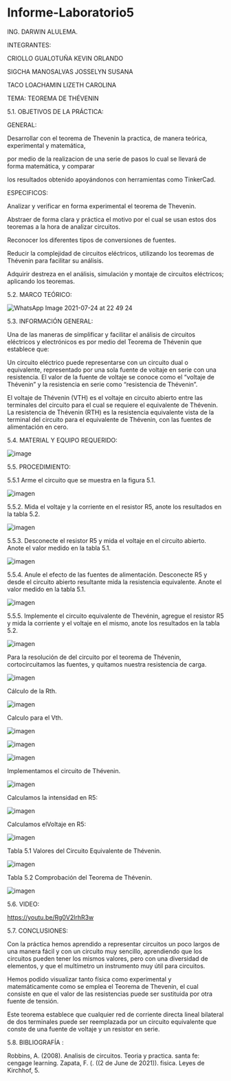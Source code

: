 # Informe-Laboratorio5

ING. DARWIN ALULEMA.

INTEGRANTES:

CRIOLLO GUALOTUÑA KEVIN ORLANDO

SIGCHA MANOSALVAS JOSSELYN SUSANA

TACO LOACHAMIN LIZETH CAROLINA


TEMA: TEOREMA DE THÉVENIN

5.1. OBJETIVOS DE LA PRÁCTICA:

GENERAL:


Desarrollar con el teorema de Thevenin la practica, de manera teórica, experimental y matemática,

por medio de la realizacion de una serie de pasos lo cual se llevará de forma matemática, y comparar

los resultados obtenido apoyándonos con herramientas como TinkerCad.


ESPECIFICOS:


Analizar y verificar en forma experimental el teorema de Thevenin.

Abstraer de forma clara y práctica el motivo por el cual se usan estos dos teoremas a la hora
de analizar circuitos.

Reconocer los diferentes tipos de conversiones de fuentes.

Reducir la complejidad de circuitos eléctricos, utilizando los teoremas de Thévenin para facilitar su análisis.

Adquirir destreza en el análisis, simulación y montaje de circuitos eléctricos; aplicando los teoremas.



5.2. MARCO TEÓRICO:

![WhatsApp Image 2021-07-24 at 22 49 24](https://user-images.githubusercontent.com/85263529/127087893-6ea6525b-c294-45a1-94e8-b412a7b05427.jpeg)


5.3. INFORMACIÓN GENERAL:

Una de las maneras de simplificar y facilitar el análisis de circuitos eléctricos
y electrónicos es por medio del Teorema de Thévenin que establece que:

Un circuito eléctrico puede representarse con un circuito dual o equivalente,
representado por una sola fuente de voltaje en serie con una resistencia. El 
valor de la fuente de voltaje se conoce como el “voltaje de Thévenin” y la 
resistencia en serie como  “resistencia de Thévenin”.

El voltaje de Thévenin (VTH) es el voltaje en circuito abierto entre las terminales
del circuito para el cual se requiere el equivalente de Thévenin.
La resistencia de Thévenin (RTH) es la resistencia equivalente vista de la terminal
del circuito para el equivalente de Thévenin, con las fuentes de alimentación en cero.


5.4. MATERIAL Y EQUIPO REQUERIDO:


![image](https://user-images.githubusercontent.com/85263529/127086501-dd5b1c63-ec9d-4dd0-9fd1-24ae90e5571a.png)


5.5. PROCEDIMIENTO:

5.5.1 Arme el circuito que se muestra en la figura 5.1.

![imagen](https://user-images.githubusercontent.com/85263529/127091588-4e100044-577f-4caf-bf4e-bc4617eb4f71.png)

5.5.2. Mida el voltaje y la corriente en el resistor R5, anote los resultados en la tabla 5.2.

![imagen](https://user-images.githubusercontent.com/85263529/127091983-f4209c87-c1b0-4001-ab1b-a3dfd628cf24.png)

5.5.3. Desconecte el resistor R5 y mida el voltaje en el circuito abierto. Anote el valor medido en la tabla 5.1.

![imagen](https://user-images.githubusercontent.com/85263529/127092115-afb8f88f-0276-4829-ac35-1051bfa3f672.png)

5.5.4. Anule el efecto de las fuentes de alimentación. Desconecte R5 y desde el circuito abierto resultante mida la resistencia equivalente. Anote el valor medido en la tabla 5.1.

![imagen](https://user-images.githubusercontent.com/85263529/127092277-293fa429-442b-4017-bb8c-bf3155e6a68c.png)

5.5.5. Implemente el circuito equivalente de Thevénin, agregue el resistor R5 y mida la corriente y el voltaje en el mismo, anote los resultados en la tabla 5.2.

![imagen](https://user-images.githubusercontent.com/85263529/127091588-4e100044-577f-4caf-bf4e-bc4617eb4f71.png)

Para la resolución de del circuito por el teorema de Thévenin, cortocircuitamos las fuentes, y quitamos nuestra resistencia de carga.

![imagen](https://user-images.githubusercontent.com/85263529/127092668-1bcf6036-582a-42d2-bc39-f63cd3d6c49a.png)

Cálculo de la Rth.

![imagen](https://user-images.githubusercontent.com/85263529/127092731-8962222b-dd3a-4674-ba16-d3e24f7c40e7.png)

Calculo para el Vth.

![imagen](https://user-images.githubusercontent.com/85263529/127092759-ce629b81-3486-4d9e-a6ea-8ff9001de7ca.png)

![imagen](https://user-images.githubusercontent.com/85263529/127092807-5d300d77-95a1-4ff7-bed5-6781fc879569.png)

![imagen](https://user-images.githubusercontent.com/85263529/127092901-d1d8d13d-972d-4210-aaf6-71fe1ef361a5.png)

Implementamos el circuito de Thévenin.

![imagen](https://user-images.githubusercontent.com/85263529/127092973-47ea5d79-1ea2-4e11-b4ba-c927aa21db17.png)

Calculamos la intensidad en R5:

![imagen](https://user-images.githubusercontent.com/85263529/127093016-5ebe0898-7479-4115-b616-3315715dee3f.png)

Calculamos elVoltaje en R5:

![imagen](https://user-images.githubusercontent.com/85263529/127093096-aca45506-efa7-4762-b332-6571fe6857f6.png)

Tabla 5.1 Valores del Circuito Equivalente de Thévenin.

![imagen](https://user-images.githubusercontent.com/85263529/127093197-37075ed9-b006-4239-8033-32f0e1f069cb.png)

Tabla 5.2 Comprobación del Teorema de Thévenin.

![imagen](https://user-images.githubusercontent.com/85263529/127093258-849efbdd-ff9f-4eed-9fe6-153fce61ed10.png)


5.6. VIDEO:

https://youtu.be/Rg0V2lrhR3w

5.7. CONCLUSIONES:

Con la práctica hemos aprendido a representar circuitos un poco largos de una manera fácil y con un circuito muy sencillo,
aprendiendo que los circuitos pueden tener los mismos valores, pero con una diversidad de elementos, y que el multímetro
un instrumento muy útil para circuitos.

Hemos podido visualizar tanto física como experimental y matemáticamente como se emplea el Teorema de Thevenin, el cual consiste 
en que el valor de las resistencias puede ser sustituida por otra fuente de tensión.

Este teorema establece que cualquier red de corriente directa lineal bilateral de dos terminales puede ser reemplazada 
por un circuito equivalente que conste de una fuente de voltaje y un resistor en serie.



5.8. BIBLIOGRAFÍA :

Robbins, A. (2008). Analisis de circuitos. Teoria y practica. santa fe: cengage learning. 
Zapata, F. (. ((2 de June de 2021)). fisica. Leyes de Kirchhof, 5.







